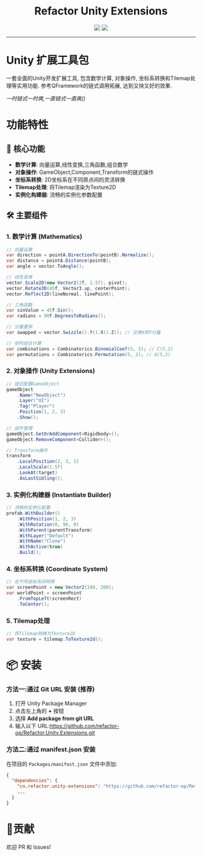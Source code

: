 <div align="center">
  <h1>Refactor Unity Extensions</h1>
  <p>
    <img src="https://img.shields.io/badge/Unity-2021.3+-black?logo=unity" />
    <img src="https://img.shields.io/badge/License-MIT-blue.svg" />
  </p>
</div>

---

# Unity 扩展工具包
一套全面的Unity开发扩展工具, 包含数学计算, 对象操作, 坐标系转换和Tilemap处理等实用功能. 参考QFramework的链式调用拓展, 达到又快又好的效果.

_一时链式一时爽,一直链式一直爽()_

# 功能特性

## 🎯 核心功能
- **数学计算**: 向量运算,线性变换,三角函数,组合数学
- **对象操作**: GameObject,Component,Transform的链式操作
- **坐标系转换**: 2D坐标系在不同原点间的灵活转换
- **Tilemap处理**: 将Tilemap渲染为Texture2D
- **实例化构建器**: 流畅的实例化参数配置

## 🛠️ 主要组件

### 1. 数学计算 (Mathematics)
```csharp
// 向量运算
var direction = pointA.DirectionTo(pointB).Normalize();
var distance = pointA.Distance(pointB);
var angle = vector.ToAngle();

// 线性变换
vector.Scale2D(new Vector2(2f, 1.5f), pivot);
vector.Rotate3D(45f, Vector3.up, centerPoint);
vector.Reflect2D(lineNormal, linePoint);

// 三角函数
var sinValue = 45f.Sin();
var radians = 90f.DegreesToRadians();

// 分量重排
var swapped = vector.Swizzle().Y().X().Z(); // 交换X和Y分量

// 排列组合计算
var combinations = Combinatorics.BinomialCoef(5, 2); // C(5,2)
var permutations = Combinatorics.Permutation(5, 2); // A(5,2)
```

### 2. 对象操作 (Unity Extensions)
```csharp
// 链式配置GameObject
gameObject
    .Name("NewObject")
    .Layer("UI")
    .Tag("Player")
    .Position(1, 2, 3)
    .Show();

// 组件管理
gameObject.GetOrAddComponent<Rigidbody>();
gameObject.RemoveComponent<Collider>();

// Transform操作
transform
    .LocalPosition(2, 3, 1)
    .LocalScale(1.5f)
    .LookAt(target)
    .AsLastSibling();
```

### 3. 实例化构建器 (Instantiate Builder)
```csharp
// 流畅的实例化配置
prefab.WithBuilder()
    .WithPosition(1, 2, 3)
    .WithRotation(0, 90, 0)
    .WithParent(parentTransform)
    .WithLayer("Default")
    .WithName("Clone")
    .WithActive(true)
    .Build();
```

### 4. 坐标系转换 (Coordinate System)
```csharp
// 在不同坐标系间转换
var screenPoint = new Vector2(100, 200);
var worldPoint = screenPoint
    .FromTopLeft(screenRect)
    .ToCenter();
```

### 5. Tilemap处理
```csharp
// 将Tilemap转换为Texture2D
var texture = tilemap.ToTexture2d();
```
# 📦 安装
### 方法一:通过 Git URL 安装 (推荐)

1. 打开 Unity Package Manager
2. 点击左上角的 **+** 按钮
3. 选择 **Add package from git URL**
4. 输入以下 URL:https://github.com/refactor-op/Refactor.Unity.Extensions.git


### 方法二:通过 manifest.json 安装

在项目的 `Packages/manifest.json` 文件中添加:

```json
{
  "dependencies": {
    "cn.refactor.unity-extensions": "https://github.com/refactor-op/Refactor.Unity.Extensions.git",
    ...
  }
}
```

# 📄贡献

欢迎 PR 和 Issues!